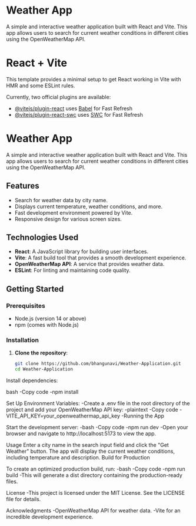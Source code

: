 # Weather App

A simple and interactive weather application built with React and Vite. This app allows users to search for current weather conditions in different cities using the OpenWeatherMap API.

# React + Vite

This template provides a minimal setup to get React working in Vite with HMR and some ESLint rules.

Currently, two official plugins are available:

- [@vitejs/plugin-react](https://github.com/vitejs/vite-plugin-react/blob/main/packages/plugin-react/README.md) uses [Babel](https://babeljs.io/) for Fast Refresh
- [@vitejs/plugin-react-swc](https://github.com/vitejs/vite-plugin-react-swc) uses [SWC](https://swc.rs/) for Fast Refresh

# Weather App

A simple and interactive weather application built with React and Vite. This app allows users to search for current weather conditions in different cities using the OpenWeatherMap API.

## Features

- Search for weather data by city name.
- Displays current temperature, weather conditions, and more.
- Fast development environment powered by Vite.
- Responsive design for various screen sizes.

## Technologies Used

- **React**: A JavaScript library for building user interfaces.
- **Vite**: A fast build tool that provides a smooth development experience.
- **OpenWeatherMap API**: A service that provides weather data.
- **ESLint**: For linting and maintaining code quality.

## Getting Started

### Prerequisites

- Node.js (version 14 or above)
- npm (comes with Node.js)

### Installation

1. **Clone the repository**:

   ```bash
   git clone https://github.com/bhangunavi/Weather-Application.git
   cd Weather-Application
Install dependencies:

bash
-Copy code
-npm install

Set Up Environment Variables:
-Create a .env file in the root directory of the project and add your OpenWeatherMap API key:
-plaintext
-Copy code
-VITE_API_KEY=your_openweathermap_api_key
-Running the App

Start the development server:
-bash
-Copy code
-npm run dev
-Open your browser and navigate to http://localhost:5173 to view the app.

Usage
Enter a city name in the search input field and click the "Get Weather" button.
The app will display the current weather conditions, including temperature and description.
Build for Production

To create an optimized production build, run:
-bash
-Copy code
-npm run build
-This will generate a dist directory containing the production-ready files.

License
-This project is licensed under the MIT License. See the LICENSE file for details.

Acknowledgments
-OpenWeatherMap API for weather data.
-Vite for an incredible development experience.
